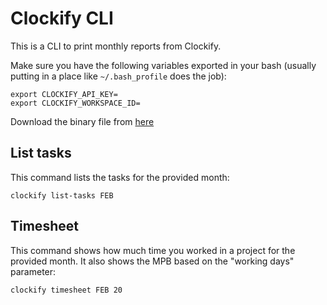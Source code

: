 # Clockify CLI

This is a CLI to print monthly reports from Clockify.

Make sure you have the following variables exported in your bash
(usually putting in a place like `~/.bash_profile` does the job):

```
export CLOCKIFY_API_KEY=
export CLOCKIFY_WORKSPACE_ID=
```

Download the binary file from
[here](https://github.com/guetteman/clockify_cli/tree/main/dist/clockify)

## List tasks

This command lists the tasks for the provided month:

```
clockify list-tasks FEB
```

## Timesheet

This command shows how much time you worked in a project for the provided month.
It also shows the MPB based on the "working days" parameter:

```
clockify timesheet FEB 20
```
